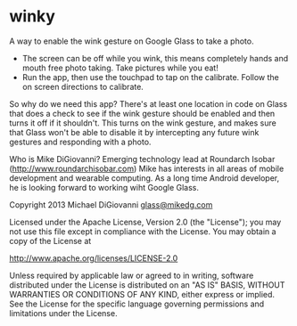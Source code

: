 winky
===========

A way to enable the wink gesture on Google Glass to take a photo.

- The screen can be off while you wink, this means completely hands and mouth free photo taking. Take pictures while you eat!
- Run the app, then use the touchpad to tap on the calibrate. Follow the on screen directions to calibrate.

So why do we need this app?
There's at least one location in code on Glass that does a check to see if the wink gesture should be enabled and then turns it off if it shouldn't. This turns on the wink gesture, and makes sure that Glass won't be able to disable it by intercepting any future wink gestures and responding with a photo.

Who is Mike DiGiovanni? Emerging technology lead at Roundarch Isobar (http://www.roundarchisobar.com) Mike has interests in all areas of mobile development and wearable computing. As a long time Android developer, he is looking forward to working wiht Google Glass.

Copyright 2013 Michael DiGiovanni glass@mikedg.com

Licensed under the Apache License, Version 2.0 (the "License");
you may not use this file except in compliance with the License.
You may obtain a copy of the License at

   http://www.apache.org/licenses/LICENSE-2.0

Unless required by applicable law or agreed to in writing, software
distributed under the License is distributed on an "AS IS" BASIS,
WITHOUT WARRANTIES OR CONDITIONS OF ANY KIND, either express or implied.
See the License for the specific language governing permissions and
limitations under the License.
